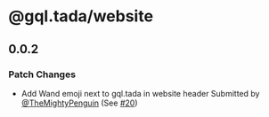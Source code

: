 # @gql.tada/website

## 0.0.2

### Patch Changes

- Add Wand emoji next to gql.tada in website header
  Submitted by [@TheMightyPenguin](https://github.com/TheMightyPenguin) (See [#20](https://github.com/0no-co/gql.tada/pull/20))
